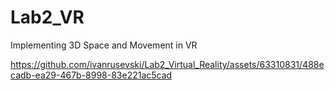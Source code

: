 # Lab2_VR

Implementing 3D Space and Movement in VR

https://github.com/ivanrusevski/Lab2_Virtual_Reality/assets/63310831/488ecadb-ea29-467b-8998-83e221ac5cad

